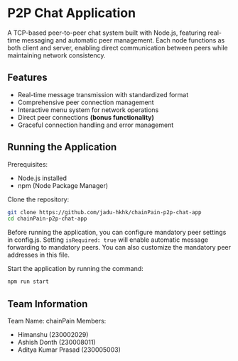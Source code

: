 # P2P Chat Application

A TCP-based peer-to-peer chat system built with Node.js, featuring real-time messaging and automatic peer management. Each node functions as both client and server, enabling direct communication between peers while maintaining network consistency.

## Features
- Real-time message transmission with standardized format
- Comprehensive peer connection management
- Interactive menu system for network operations
- Direct peer connections **(bonus functionality)**
- Graceful connection handling and error management

## Running the Application

Prerequisites:
- Node.js installed
- npm (Node Package Manager)

Clone the repository:
```bash
git clone https://github.com/jadu-hkhk/chainPain-p2p-chat-app
cd chainPain-p2p-chat-app
```

Before running the application, you can configure mandatory peer settings in config.js. Setting `isRequired: true` will enable automatic message forwarding to mandatory peers. You can also customize the mandatory peer addresses in this file.

Start the application by running the command:
```bash
npm run start
```

## Team Information
Team Name: chainPain
Members:
- Himanshu (230002029)
- Ashish Donth (230008011)
- Aditya Kumar Prasad (230005003)